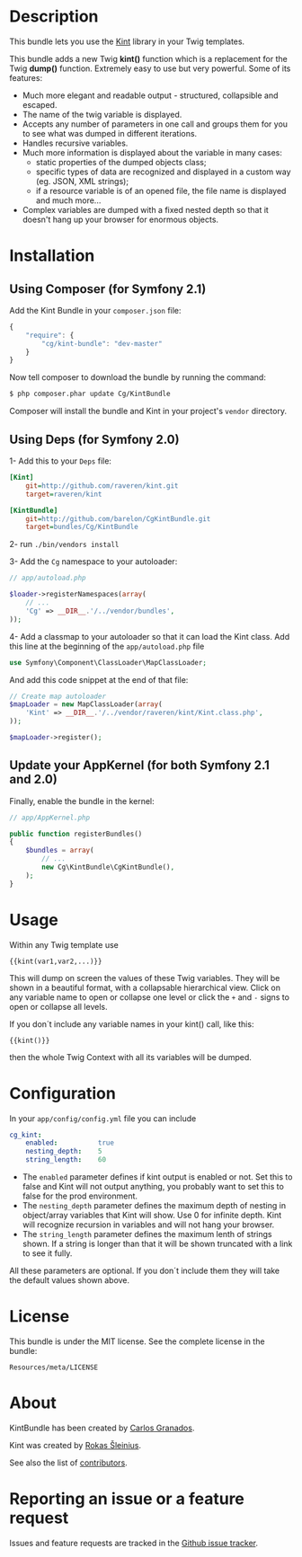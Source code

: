 Description
===========

This bundle lets you use the [Kint](https://github.com/raveren/kint) library in your Twig templates.

This bundle adds a new Twig **kint()** function which is a replacement for the Twig **dump()** function. Extremely easy to use but very powerful. Some of its features:

  * Much more elegant and readable output - structured, collapsible and escaped.
  * The name of the twig variable is displayed.
  * Accepts any number of parameters in one call and groups them for you to see what was dumped in different iterations. 
  * Handles recursive variables.
  * Much more information is displayed about the variable in many cases:
    - static properties of the dumped objects class;
    - specific types of data are recognized and displayed in a custom way (eg. JSON, XML strings);
    - if a resource variable is of an opened file, the file name is displayed and much more...
  * Complex variables are dumped with a fixed nested depth so that it doesn't hang up your browser for enormous objects.


Installation
============

## Using Composer (for Symfony 2.1)

Add the Kint Bundle in your `composer.json` file:

```js
{
    "require": {
        "cg/kint-bundle": "dev-master"
    }
}
```

Now tell composer to download the bundle by running the command:

``` bash
$ php composer.phar update Cg/KintBundle
```

Composer will install the bundle and Kint in your project's `vendor` directory.

## Using Deps (for Symfony 2.0)


1- Add this to your `Deps` file: 

``` ini
[Kint]
    git=http://github.com/raveren/kint.git
    target=raveren/kint

[KintBundle]
    git=http://github.com/barelon/CgKintBundle.git
    target=bundles/Cg/KintBundle
```

2- run `./bin/vendors install`

3- Add the `Cg` namespace to your autoloader:

``` php
// app/autoload.php

$loader->registerNamespaces(array(
    // ...
    'Cg' => __DIR__.'/../vendor/bundles',
));
```

4- Add a classmap to your autoloader so that it can load the Kint class. Add this line at the beginning of the `app/autoload.php` file

``` php
use Symfony\Component\ClassLoader\MapClassLoader;
```

And add this code snippet at the end of that file:

``` php
// Create map autoloader
$mapLoader = new MapClassLoader(array(
    'Kint' => __DIR__.'/../vendor/raveren/kint/Kint.class.php',
));

$mapLoader->register();
```


## Update your AppKernel (for both Symfony 2.1 and 2.0)

Finally, enable the bundle in the kernel:

``` php
// app/AppKernel.php

public function registerBundles()
{
    $bundles = array(
        // ...
        new Cg\KintBundle\CgKintBundle(),
    );
}
```

Usage
=====

Within any Twig template use

```
{{kint(var1,var2,...)}}
```

This will dump on screen the values of these Twig variables. They will be shown in a beautiful format, with a collapsable hierarchical view. Click on any variable name to open or collapse one level or click the `+`  and `-` signs to open or collapse all levels.

If you don´t include any variable names in your kint() call, like this:

```
{{kint()}}
```

then the whole Twig Context with all its variables will be dumped.

Configuration
=============

In your `app/config/config.yml` file you can include

```yml
cg_kint:
    enabled:          true
    nesting_depth:    5
    string_length:    60
```

- The `enabled` parameter defines if kint output is enabled or not. Set this to false and Kint will not output anything, you probably want to set this to false for the prod environment.
- The `nesting_depth` parameter defines the maximum depth of nesting in object/array variables that Kint will show. Use 0 for infinite depth. Kint will recognize recursion in variables and will not hang your browser.
- The `string_length` parameter defines the maximum lenth of strings shown. If a string is longer than that it will be shown truncated with a link to see it fully.

All these parameters are optional. If you don´t include them they will take the default values shown above.

License
=======

This bundle is under the MIT license. See the complete license in the bundle:

    Resources/meta/LICENSE

About
=====

KintBundle has been created by [Carlos Granados](https://github.com/barelon).

Kint was created by [Rokas Šleinius](https://github.com/raveren).

See also the list of [contributors](https://github.com/barelon/cgkintbundle/contributors).

Reporting an issue or a feature request
=======================================

Issues and feature requests are tracked in the [Github issue tracker](https://github.com/barelon/cgkintbundle/issues).
